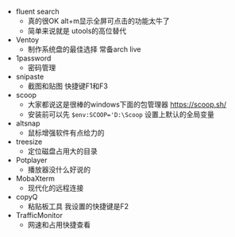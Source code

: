 - fluent search
	- 真的很OK alt+m显示全屏可点击的功能太牛了
	- 简单来说就是 utools的高位替代
- Ventoy
	- 制作系统盘的最佳选择 常备arch live
- 1password
	- 密码管理
- snipaste
	- 截图和贴图 快捷键F1和F3
- scoop
	- 大家都说这是很棒的windows下面的包管理器 https://scoop.sh/
	- 安装前可以先 `$env:SCOOP='D:\Scoop` 设置上默认的全局变量
- altsnap
	- 鼠标增强软件有点给力的
- treesize
	- 定位磁盘占用大的目录
- Potplayer
	- 播放器没什么好说的
- MobaXterm
	- 现代化的远程连接
- copyQ
	-  粘贴板工具 我设置的快捷键是F2
- TrafficMonitor
	- 网速和占用快捷查看

